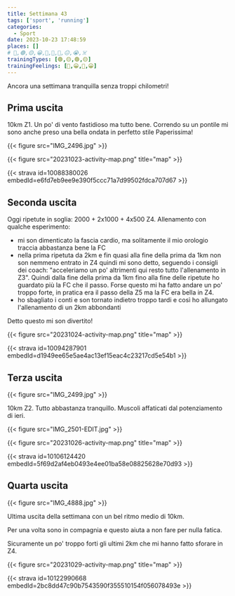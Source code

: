 ```yaml
---
title: Settimana 43
tags: ['sport', 'running']
categories:
  - Sport
date: 2023-10-23 17:48:59
places: []
# 🔴,🟢,🟡,😀,🙁,🫤,🙂,😐,😭,☠️
trainingTypes: [🟢,🟡,🟢,🟡]
trainingFeelings: [🙂,😀,🙂,😀]
---
```


Ancora una settimana tranquilla senza troppi chilometri!

<!--more--> 


## Prima uscita
10km Z1. Un po' di vento fastidioso ma tutto bene. Correndo su un pontile mi sono anche preso una bella ondata in perfetto stile Paperissima!

{{< figure src="IMG_2496.jpg" >}}

{{< figure src="20231023-activity-map.png" title="map" >}}

{{< strava id=10088380026 embedId=e6fd7eb9ee9e390f5ccc71a7d99502fdca707d67 >}}

## Seconda uscita

Oggi ripetute in soglia: 2000 + 2x1000 + 4x500 Z4.
Allenamento con qualche esperimento:
- mi son dimenticato la fascia cardio, ma solitamente il mio orologio traccia abbastanza bene la FC
- nella prima ripetuta da 2km e fin quasi alla fine della prima da 1km non son nemmeno entrato in Z4 quindi mi sono detto, seguendo i consigli dei coach: "acceleriamo un po' altrimenti qui resto tutto l'allenamento in Z3". Quindi dalla fine della prima da 1km fino alla fine delle ripetute ho guardato più la FC che il passo. Forse questo mi ha fatto andare un po' troppo forte, in pratica era il passo della Z5 ma la FC era bella in Z4.
- ho sbagliato i conti e son tornato indietro troppo tardi e così ho allungato l'allenamento di un 2km abbondanti

Detto questo mi son divertito!

{{< figure src="20231024-activity-map.png" title="map" >}}

{{< strava id=10094287901 embedId=d1949ee65e5ae4ac13ef15eac4c23217cd5e54b1 >}}

## Terza uscita

{{< figure src="IMG_2499.jpg" >}}

10km Z2. Tutto abbastanza tranquillo. Muscoli affaticati dal potenziamento di ieri.

{{< figure src="IMG_2501-EDIT.jpg" >}}

{{< figure src="20231026-activity-map.png" title="map" >}}

{{< strava id=10106124420 embedId=5f69d2af4eb0493e4ee01ba58e08825628e70d93 >}}

## Quarta uscita
{{< figure src="IMG_4888.jpg" >}}

Ultima uscita della settimana con un bel ritmo medio di 10km. 

Per una volta sono in compagnia e questo aiuta a non fare per nulla fatica.

Sicuramente un po' troppo forti gli ultimi 2km che mi hanno fatto sforare in Z4.

{{< figure src="20231029-activity-map.png" title="map" >}}

{{< strava id=10122990668 embedId=2bc8dd47c90b7543590f355510154f056078493e >}}

